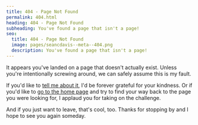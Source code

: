 ```yaml
---
title: 404 - Page Not Found
permalink: 404.html
heading: 404 - Page Not Found
subheading: You've found a page that isn't a page!
seo:
  title: 404 - Page Not Found
  image: pages/seancdavis--meta--404.png
  description: You've found a page that isn't a page!
---
```


It appears you've landed on a page that doesn't actually exist. Unless you're intentionally screwing around, we can safely assume this is my fault.

If you'd like to [tell me about it](https://github.com/seancdavis/seancdavis-com/issues/new), I'd be forever grateful for your kindness. Or if you'd like to [go to the home page](/) and try to find your way back to the page you were looking for, I applaud you for taking on the challenge.

And if you just want to leave, that's cool, too. Thanks for stopping by and I hope to see you again someday.

